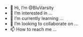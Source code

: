 - 👋 Hi, I’m @BluVarsity
- 👀 I’m interested in ...
- 🌱 I’m currently learning ...
- 💞️ I’m looking to collaborate on ...
- 📫 How to reach me ...

<!---
BluVarsity/BluVarsity is a ✨ special ✨ repository because its `README.md` (this file) appears on your GitHub profile.
You can click the Preview link to take a look at your changes.
--->
